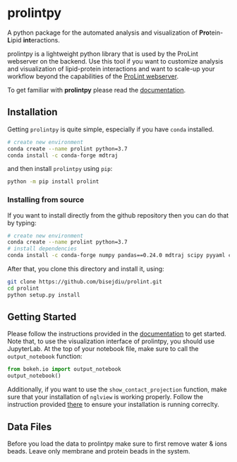 # prolintpy
A python package for the automated analysis and visualization of **Pro**tein-**L**ipid **int**eractions.


prolintpy is a lightweight python library that is used by the ProLint webserver on the backend. Use this tool if you want to customize analysis and visualization of lipid-protein interactions and want to scale-up your workflow beyond the capabilities of the <a href="https://prolint.ca" target="_blank">ProLint webserver</a>. 

To get familiar with **prolintpy** please read the <a href="https://prolint.github.io/prolintpy" target="_blank">documentation</a>. 

## Installation 

Getting `prolintpy` is quite simple, especially if you have `conda` installed. 

```sh
# create new environment
conda create --name prolint python=3.7
conda install -c conda-forge mdtraj
```
and then install `prolintpy` using `pip`: 
```sh
python -m pip install prolint 
```

### Installing from source
If you want to install directly from the github repository then you can do that by typing: 

```sh
# create new environment
conda create --name prolint python=3.7
# install dependencies
conda install -c conda-forge numpy pandas==0.24.0 mdtraj scipy pyyaml colorcet bokeh==1.4.0 networkx nglview==2.7.7 matplotlib jupyterlab
```

After that, you clone this directory and install it, using: 

```sh
git clone https://github.com/bisejdiu/prolint.git
cd prolint
python setup.py install
```

## Getting Started

Please follow the instructions provided in the <a href="https://prolint.github.io/prolintpy" target="_blank">documentation</a> to get started. Note that, to use the visualization interface of prolintpy, 
you should use JupyterLab. At the top of your notebook file, make sure to call the `output_notebook` function: 

```python
from bokeh.io import output_notebook
output_notebook()
```

Additionally, if you want to use the `show_contact_projection` function, make sure that your installation of `nglview` is working properly. 
Follow the instruction provided <a href="https://github.com/nglviewer/nglview" target="_blank">there</a> to ensure your installation is running correclty.

## Data Files
Before you load the data to prolintpy make sure to first remove water & ions beads. Leave only membrane and protein beads in the system. 

